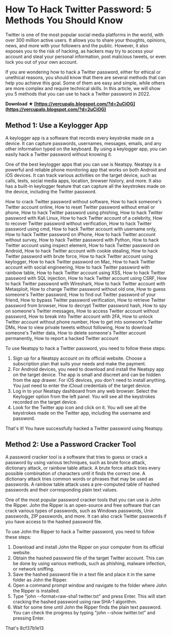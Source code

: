 
 
# How To Hack Twitter Password: 5 Methods You Should Know
  
Twitter is one of the most popular social media platforms in the world, with over 300 million active users. It allows you to share your thoughts, opinions, news, and more with your followers and the public. However, it also exposes you to the risk of hacking, as hackers may try to access your account and steal your personal information, post malicious tweets, or even lock you out of your own account.
  
If you are wondering how to hack a Twitter password, either for ethical or unethical reasons, you should know that there are several methods that can help you achieve this goal. Some of them are easy and simple, while others are more complex and require technical skills. In this article, we will show you 5 methods that you can use to hack a Twitter password in 2022.
 
**Download ★ [https://vercupalo.blogspot.com/?d=2uCiOG](https://vercupalo.blogspot.com/?d=2uCiOG)**


  
## Method 1: Use a Keylogger App
  
A keylogger app is a software that records every keystroke made on a device. It can capture passwords, usernames, messages, emails, and any other information typed on the keyboard. By using a keylogger app, you can easily hack a Twitter password without knowing it.
  
One of the best keylogger apps that you can use is Neatspy. Neatspy is a powerful and reliable phone monitoring app that works on both Android and iOS devices. It can track various activities on the target device, such as calls, texts, social media apps, location, browser history, and more. It also has a built-in keylogger feature that can capture all the keystrokes made on the device, including the Twitter password.
 
How to crack Twitter password without software,  How to hack someone's Twitter account online,  How to reset Twitter password without email or phone,  How to hack Twitter password using phishing,  How to hack Twitter password with Kali Linux,  How to hack Twitter account of a celebrity,  How to recover Twitter password without verification,  How to hack Twitter password using cmd,  How to hack Twitter account with username only,  How to hack Twitter password on iPhone,  How to hack Twitter account without survey,  How to hack Twitter password with Python,  How to hack Twitter account using inspect element,  How to hack Twitter password on Android,  How to hack Twitter account with cookie stealing,  How to hack Twitter password with brute force,  How to hack Twitter account using keylogger,  How to hack Twitter password on Mac,  How to hack Twitter account with social engineering,  How to hack Twitter password with rainbow table,  How to hack Twitter account using XSS,  How to hack Twitter password with SQL injection,  How to hack Twitter account using CSRF,  How to hack Twitter password with Wireshark,  How to hack Twitter account with Metasploit,  How to change Twitter password without old one,  How to guess someone's Twitter password,  How to find out Twitter password of your friend,  How to bypass Twitter password verification,  How to retrieve Twitter password from browser,  How to decrypt Twitter password hash,  How to spy on someone's Twitter messages,  How to access Twitter account without password,  How to break into Twitter account with 2FA,  How to unlock Twitter account without phone number,  How to get into someone's Twitter DMs,  How to view private tweets without following,  How to download someone's Twitter data,  How to delete someone's Twitter account permanently,  How to report a hacked Twitter account
  
To use Neatspy to hack a Twitter password, you need to follow these steps:
  
1. Sign up for a Neatspy account on its official website. Choose a subscription plan that suits your needs and make the payment.
2. For Android devices, you need to download and install the Neatspy app on the target device. The app is small and discreet and can be hidden from the app drawer. For iOS devices, you don't need to install anything. You just need to enter the iCloud credentials of the target device.
3. Log in to your Neatspy dashboard from any web browser. Select the Keylogger option from the left panel. You will see all the keystrokes recorded on the target device.
4. Look for the Twitter app icon and click on it. You will see all the keystrokes made on the Twitter app, including the username and password.

That's it! You have successfully hacked a Twitter password using Neatspy.
  
## Method 2: Use a Password Cracker Tool
  
A password cracker tool is a software that tries to guess or crack a password by using various techniques, such as brute force attack, dictionary attack, or rainbow table attack. A brute force attack tries every possible combination of characters until it finds the correct one. A dictionary attack tries common words or phrases that may be used as passwords. A rainbow table attack uses a pre-computed table of hashed passwords and their corresponding plain text values.
  
One of the most popular password cracker tools that you can use is John the Ripper. John the Ripper is an open-source and free software that can crack various types of passwords, such as Windows passwords, Unix passwords, ZIP passwords, and more. It can also crack Twitter passwords if you have access to the hashed password file.
  
To use John the Ripper to hack a Twitter password, you need to follow these steps:

1. Download and install John the Ripper on your computer from its official website.
2. Obtain the hashed password file of the target Twitter account. This can be done by using various methods, such as phishing, malware infection, or network sniffing.
3. Save the hashed password file in a text file and place it in the same folder as John the Ripper.
4. Open a command prompt window and navigate to the folder where John the Ripper is installed.
5. Type "john --format=raw-sha1 twitter.txt" and press Enter. This will start cracking the hashed password using raw SHA-1 algorithm.
6. Wait for some time until John the Ripper finds the plain text password. You can check the progress by typing "john --show twitter.txt" and pressing Enter.

That's
 8cf37b1e13
 
